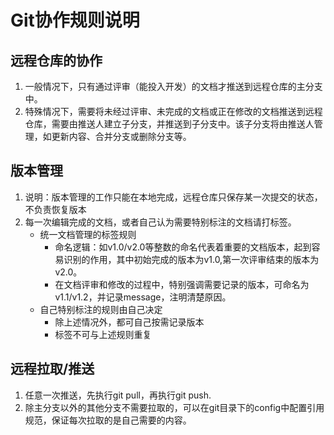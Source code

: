 # Git协作规则说明

## 远程仓库的协作

1. 一般情况下，只有通过评审（能投入开发）的文档才推送到远程仓库的主分支中。
2. 特殊情况下，需要将未经过评审、未完成的文档或正在修改的文档推送到远程仓库，需要由推送人建立子分支，并推送到子分支中。该子分支将由推送人管理，如更新内容、合并分支或删除分支等。

## 版本管理

1. 说明：版本管理的工作只能在本地完成，远程仓库只保存某一次提交的状态，不负责恢复版本
2. 每一次编辑完成的文档，或者自己认为需要特别标注的文档请打标签。
   - 统一文档管理的标签规则
     - 命名逻辑：如v1.0/v2.0等整数的命名代表着重要的文档版本，起到容易识别的作用，其中初始完成的版本为v1.0,第一次评审结束的版本为v2.0。
     - 在文档评审和修改的过程中，特别强调需要记录的版本，可命名为v1.1/v1.2，并记录message，注明清楚原因。
   - 自己特别标注的规则由自己决定
     - 除上述情况外，都可自己按需记录版本
     - 标签不可与上述规则重复

## 远程拉取/推送

1. 任意一次推送，先执行git pull，再执行git push.
2. 除主分支以外的其他分支不需要拉取的，可以在git目录下的config中配置引用规范，保证每次拉取的是自己需要的内容。